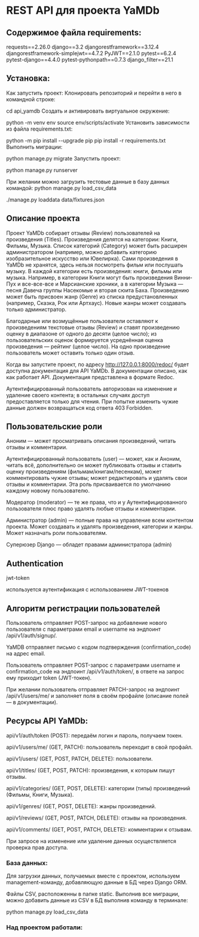 # REST API для проекта YaMDb

## Содержимое файла requirements:

requests==2.26.0
django==3.2
djangorestframework==3.12.4
djangorestframework-simplejwt==4.7.2
PyJWT==2.1.0
pytest==6.2.4
pytest-django==4.4.0
pytest-pythonpath==0.7.3
django_filter==21.1

## Установка:
Как запустить проект:
Клонировать репозиторий и перейти в него в командной строке:

cd api_yamdb
Cоздать и активировать виртуальное окружение:

python -m venv env
source env/scripts/activate
Установить зависимости из файла requirements.txt:

python -m pip install --upgrade pip
pip install -r requirements.txt
Выполнить миграции:

python manage.py migrate
Запустить проект:

python manage.py runserver

При желании можно загрузить тестовые данные в базу данных командой:
python manage.py load_csv_data

./manage.py loaddata data/fixtures.json

## Описание проекта

Проект YaMDb собирает отзывы (Review) пользователей на произведения (Titles). Произведения делятся на категории: Книги, Фильмы, Музыка. Список категорий (Category) может быть расширен администратором (например, можно добавить категорию изобразительное искусство или Ювелирка).
Сами произведения в YaMDb не хранятся, здесь нельзя посмотреть фильм или послушать музыку.
В каждой категории есть произведения: книги, фильмы или музыка. Например, в категории Книги могут быть произведения Винни-Пух и все-все-все и Марсианские хроники, а в категории Музыка — песня Давеча группы Насекомые и вторая сюита Баха.
Произведению может быть присвоен жанр (Genre) из списка предустановленных (например, Сказка, Рок или Артхаус). Новые жанры может создавать только администратор.

Благодарные или возмущённые пользователи оставляют к произведениям текстовые отзывы (Review) и ставят произведению оценку в диапазоне от одного до десяти (целое число); из пользовательских оценок формируется усреднённая оценка произведения — рейтинг (целое число). На одно произведение пользователь может оставить только один отзыв.

Когда вы запустите проект, по адресу http://127.0.0.1:8000/redoc/ будет доступна документация для API YaMDb. В документации описано, как как работает API. Документация представлена в формате Redoc.

Аутентифицированный пользователь авторизован на изменение и удаление своего контента; в остальных случаях доступ предоставляется только для чтения. При попытке изменить чужие данные должен возвращаться код ответа 403 Forbidden.

## Пользовательские роли

Аноним — может просматривать описания произведений, читать отзывы и комментарии.

Аутентифицированный пользователь (user) — может, как и Аноним, читать всё, дополнительно он может публиковать отзывы и ставить оценку произведениям (фильмам/книгам/песенкам), может комментировать чужие отзывы; может редактировать и удалять свои отзывы и комментарии. Эта роль присваивается по умолчанию каждому новому пользователю.

Модератор (moderator) — те же права, что и у Аутентифицированного пользователя плюс право удалять любые отзывы и комментарии.

Администратор (admin) — полные права на управление всем контентом проекта. Может создавать и удалять произведения, категории и жанры. Может назначать роли пользователям.

Суперюзер Django — обладет правами администратора (admin)

## Authentication

jwt-token

используется аутентификация с использованием JWT-токенов

## Алгоритм регистрации пользователей

Пользователь отправляет POST-запрос на добавление нового пользователя с параметрами email и username на эндпоинт /api/v1/auth/signup/.

YaMDB отправляет письмо с кодом подтверждения (confirmation_code) на адрес email.

Пользователь отправляет POST-запрос с параметрами username и confirmation_code на эндпоинт /api/v1/auth/token/, в ответе на запрос ему приходит token (JWT-токен).

При желании пользователь отправляет PATCH-запрос на эндпоинт /api/v1/users/me/ и заполняет поля в своём профайле (описание полей — в документации).

## Ресурсы API YaMDb:

api/v1/auth/token (POST): передаём логин и пароль, получаем токен.

api/v1/users/me/ (GET, PATCH): пользователь переходит в свой профайл.

api/v1/users/ (GET, POST, PATCH, DELETE): пользователи.

api/v1/titles/ (GET, POST, PATCH): произведения, к которым пишут отзывы.

api/v1/categories/ (GET, POST, DELETE): категории (типы) произведений (Фильмы, Книги, Музыка).

api/v1/genres/ (GET, POST, DELETE): жанры произведений. 

api/v1/reviews/ (GET, POST, PATCH, DELETE): отзывы на произведения.

api/v1/comments/ (GET, POST, PATCH, DELETE): комментарии к отзывам. 

При запросе на изменение или удаление данных осуществляется проверка прав доступа.

### База данных:

Для загрузки данных, получаемых вместе с проектом, используем management-команду, добавляющую данные в БД через Django ORM.

Файлы CSV, расположенны в папке static. Выполнив все миграции, можно добавить данные из CSV в БД выполнив команду в терминале:

python manage.py load_csv_data


### Над проектом работали: